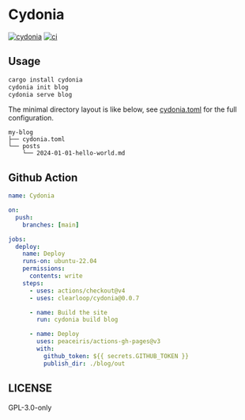 # Cydonia

[![cydonia][version-badge]][version-link]
[![ci][ci-badge]][ci-link]

## Usage

```bash
cargo install cydonia
cydonia init blog
cydonia serve blog
```

The minimal directory layout is like below, see [cydonia.toml](./blog/cydonia.toml)
for the full configuration.

```
my-blog
├── cydonia.toml
└── posts
    └── 2024-01-01-hello-world.md
```

## Github Action

```yaml
name: Cydonia

on:
  push:
    branches: [main]

jobs:
  deploy:
    name: Deploy
    runs-on: ubuntu-22.04
    permissions:
      contents: write
    steps:
      - uses: actions/checkout@v4
      - uses: clearloop/cydonia@0.0.7

      - name: Build the site
        run: cydonia build blog

      - name: Deploy
        uses: peaceiris/actions-gh-pages@v3
        with:
          github_token: ${{ secrets.GITHUB_TOKEN }}
          publish_dir: ./blog/out
```

## LICENSE

GPL-3.0-only

[version-badge]: https://img.shields.io/crates/v/cydonia
[version-link]: https://docs.rs/cydonia
[ci-badge]: https://img.shields.io/github/actions/workflow/status/clearloop/cydonia/main.yml
[ci-link]: https://github.com/clearloop/cydonia/actions/workflows/main.yml
